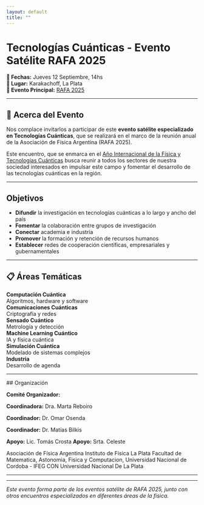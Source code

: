 ```yaml
---
layout: default
title: ""
---
```


# Tecnologías Cuánticas - Evento Satélite RAFA 2025

<div class="event-info">
<strong>📅 Fechas:</strong> Jueves 12 Septiembre, 14hs<br>
<strong>📍 Lugar:</strong> Karakachoff, La Plata<br>
<strong>🔗 Evento Principal:</strong> <a href="https://rafa2025.fisica.org.ar">RAFA 2025</a>
</div>

---

## <span class="emoji-header">🎯</span> Acerca del Evento

Nos complace invitarlos a participar de este **evento satélite especializado en Tecnologías Cuánticas**, que se realizará en el marco de la reunión anual de la Asociación de Física Argentina (RAFA 2025).

Este encuentro, que se enmarca en el <a href="https://cuantica2025.fisica.org.ar/">Año Internacional de la Física y Tecnologías Cuánticas</a> busca reunir a todos los sectores de nuestra sociedad interesados en impulsar este campo y fomentar el desarrollo de las tecnologías cuánticas en la región.

---

<div class="objectives-section">

## <span class="emoji-header"></span> Objetivos

- **Difundir** la investigación en tecnologías cuánticas a lo largo y ancho del país
- **Fomentar** la colaboración entre grupos de investigación
- **Conectar** academia e industria
- **Promover** la formación y retención de recursos humanos
- **Establecer** redes de cooperación científicas, empresariales y gubernamentales

</div>

---

## <span class="emoji-header">📋</span> Áreas Temáticas

<div class="thematic-areas">
  <div class="area-card">
    <strong>Computación Cuántica</strong><br>
    Algoritmos, hardware y software
  </div>
  <div class="area-card">
    <strong>Comunicaciones Cuánticas</strong><br>
    Criptografía y redes
  </div>
  <div class="area-card">
    <strong>Sensado Cuántico</strong><br>
    Metrología y detección
  </div>
  <div class="area-card">
    <strong>Machine Learning Cuántico</strong><br>
    IA y física cuántica
  </div>
  <div class="area-card">
    <strong>Simulación Cuántica</strong><br>
    Modelado de sistemas complejos
  </div>
    <div class="area-card">
    <strong>Industria</strong><br>
    Desarrollo de agenda 
  </div>
</div>

---

<div class="organization-section">
## Organización


**Comité Organizador:**
<div class="coordinator">
<strong>Coordinadora:</strong> Dra. Marta Reboiro 

<strong>Coordinador:</strong> Dr. Omar Osenda

<strong>Coordinador:</strong> Dr. Matías Bilkis

<strong>Apoyo:</strong> Lic. Tomás Crosta
<strong>Apoyo:</strong> Srta. Celeste
</div>
<div class="affiliation">
Asociación de Física Argentina
Instituto de Física La Plata
Facultad de Matematica, Astonomia, Fisica y Computacion, Universidad Nacional de Cordoba - IFEG CON
Universidad Nacional De La Plata
</div>
</div>

---
---

*Este evento forma parte de los eventos satélite de RAFA 2025, junto con otros encuentros especializados en diferentes áreas de la física.*